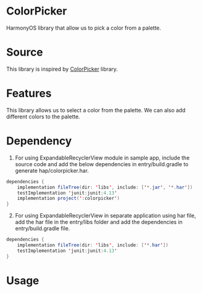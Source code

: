 # ColorPicker
HarmonyOS library that allow us to pick a color from a palette.

# Source
This library is inspired by [ColorPicker](https://github.com/flavienlaurent/colorpicker) library.

# Features
This library allows us to select a color from the palette. We can also add different colors to the palette.

# Dependency
1. For using ExpandableRecyclerView module in sample app, include the source code and add the below dependencies in entry/build.gradle to generate hap/colorpicker.har.
``` java
dependencies {
    implementation fileTree(dir: 'libs', include: ['*.jar', '*.har'])
    testImplementation 'junit:junit:4.13'
    implementation project(':colorpicker')
}
```
2. For using ExpandableRecyclerView in separate application using har file, add the har file in the entry/libs folder and add the dependencies in entry/build.gradle file.
``` java
dependencies {
	implementation fileTree(dir: 'libs', include: ['*.har'])
	testImplementation 'junit:junit:4.13'
}
```

# Usage
